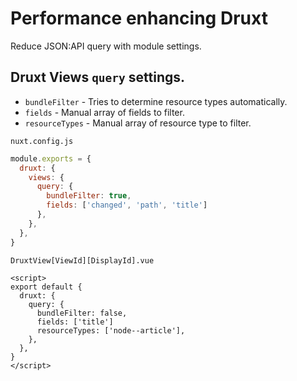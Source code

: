 # Performance enhancing Druxt

Reduce JSON:API query with module settings.


## Druxt Views `query` settings.
* `bundleFilter` - Tries to determine resource types automatically.
* `fields` - Manual array of fields to filter.
* `resourceTypes` - Manual array of resource type to filter.

`nuxt.config.js`
```js
module.exports = {
  druxt: {
    views: {
      query: {
        bundleFilter: true,
        fields: ['changed', 'path', 'title']
      },
    },
  },
}
```

`DruxtView[ViewId][DisplayId].vue`
```vue
<script>
export default {
  druxt: {
    query: {
      bundleFilter: false,
      fields: ['title']
      resourceTypes: ['node--article'],
    },
  },
}
</script>
```